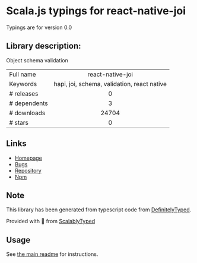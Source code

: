 
# Scala.js typings for react-native-joi

Typings are for version 0.0

## Library description:
Object schema validation

|                    |                 |
| ------------------ | :-------------: |
| Full name          | react-native-joi |
| Keywords           | hapi, joi, schema, validation, react native |
| # releases         | 0 |
| # dependents       | 3 |
| # downloads        | 24704 |
| # stars            | 0 |

## Links
- [Homepage](https://github.com/GoldenOwlAsia/react-native-joi.git)
- [Bugs](https://github.com/GoldenOwlAsia/react-native-joi/issues)
- [Repository](https://github.com/GoldenOwlAsia/react-native-joi)
- [Npm](https://www.npmjs.com/package/react-native-joi)
    


## Note
This library has been generated from typescript code from [DefinitelyTyped](https://definitelytyped.org).

Provided with :purple_heart: from [ScalablyTyped](https://github.com/oyvindberg/ScalablyTyped)

## Usage
See [the main readme](../../readme.md) for instructions.


